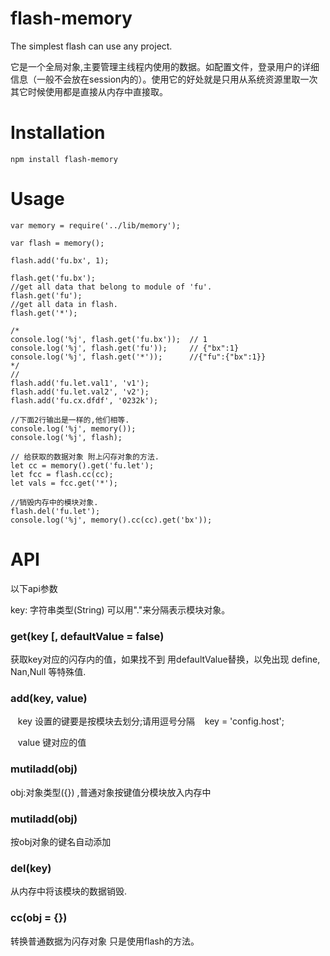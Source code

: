 # flash-memory
The simplest flash can use any project. 

它是一个全局对象,主要管理主线程内使用的数据。如配置文件，登录用户的详细信息（一般不会放在session内的）。使用它的好处就是只用从系统资源里取一次其它时候使用都是直接从内存中直接取。

# Installation

    npm install flash-memory
    
# Usage
    
    var memory = require('../lib/memory');

    var flash = memory();

    flash.add('fu.bx', 1);

    flash.get('fu.bx');
    //get all data that belong to module of 'fu'.
    flash.get('fu');
    //get all data in flash.
    flash.get('*');

    /*
    console.log('%j', flash.get('fu.bx'));  // 1
    console.log('%j', flash.get('fu'));     // {"bx":1}
    console.log('%j', flash.get('*'));      //{"fu":{"bx":1}}
    */
    //
    flash.add('fu.let.val1', 'v1');
    flash.add('fu.let.val2', 'v2');
    flash.add('fu.cx.dfdf', '0232k');

    //下面2行输出是一样的,他们相等.
    console.log('%j', memory());
    console.log('%j', flash);

    // 给获取的数据对象 附上闪存对象的方法.
    let cc = memory().get('fu.let');
    let fcc = flash.cc(cc);
    let vals = fcc.get('*');

    //销毁内存中的模块对象.
    flash.del('fu.let');
    console.log('%j', memory().cc(cc).get('bx'));
 
# API
以下api参数

key: 字符串类型(String) 可以用"."来分隔表示模块对象。

### get(key [, defaultValue = false)
获取key对应的闪存内的值，如果找不到 用defaultValue替换，以免出现 define, Nan,Null 等特殊值.

### add(key, value)
    key 设置的键要是按模块去划分;请用逗号分隔
    key = 'config.host';
    
    value 键对应的值
### mutiladd(obj)

obj:对象类型({}) ,普通对象按键值分模块放入内存中
 
### mutiladd(obj)
按obj对象的键名自动添加
### del(key)
从内存中将该模块的数据销毁.
### cc(obj = {})
转换普通数据为闪存对象 只是使用flash的方法。

